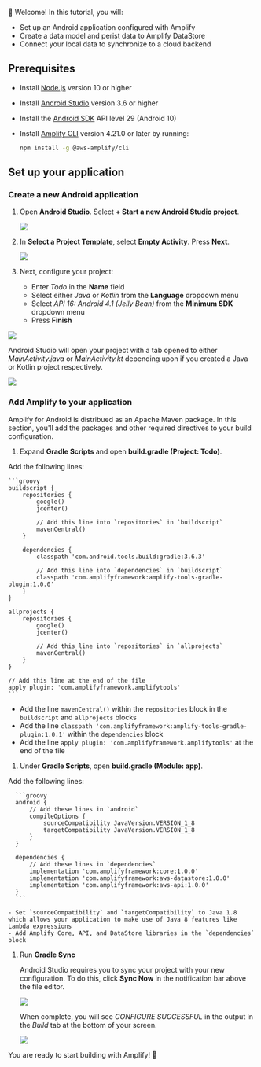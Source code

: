 
👋 Welcome! In this tutorial, you will:

- Set up an Android application configured with Amplify
- Create a data model and perist data to Amplify DataStore
- Connect your local data to synchronize to a cloud backend

## Prerequisites

- Install [Node.js](https://nodejs.org/en/) version 10 or higher
- Install [Android Studio](https://developer.android.com/studio/index.html#downloads) version 3.6 or higher
- Install the [Android SDK](https://developer.android.com/studio/releases/platforms) API level 29 (Android 10)
- Install [Amplify CLI](~/cli/cli.md) version 4.21.0 or later by running:

    ```bash
    npm install -g @aws-amplify/cli
    ```

## Set up your application

### Create a new Android application

1. Open **Android Studio**. Select **+ Start a new Android Studio project**.

    ![](~/images/lib/getting-started/android/set-up-android-studio-welcome.png)

1. In **Select a Project Template**, select **Empty Activity**. Press **Next**.

    ![](~/images/lib/getting-started/android/set-up-android-studio-select-project-template.png)

1. Next, configure your project:

    - Enter *Todo* in the **Name** field
    - Select either *Java* or *Kotlin* from the **Language** dropdown menu
    - Select *API 16: Android 4.1 (Jelly Bean)* from the **Minimum SDK** dropdown menu
    - Press **Finish**

  ![](~/images/lib/getting-started/android/set-up-android-studio-configure-your-project.png)

Android Studio will open your project with a tab opened to either *MainActivity.java* or *MainActivity.kt* depending upon if you created a Java or Kotlin project respectively.

![](~/images/lib/getting-started/android/set-up-android-studio-successful-setup.png)

### Add Amplify to your application

Amplify for Android is distribued as an Apache Maven package. In this section, you'll add the packages and other required directives to your build configuration.

1. Expand **Gradle Scripts** and open **build.gradle (Project: Todo)**.

  Add the following lines:

    ```groovy
    buildscript {
        repositories {
            google()
            jcenter()
 
            // Add this line into `repositories` in `buildscript`
            mavenCentral()
        }

        dependencies {
            classpath 'com.android.tools.build:gradle:3.6.3'

            // Add this line into `dependencies` in `buildscript`
            classpath 'com.amplifyframework:amplify-tools-gradle-plugin:1.0.0'
        }
    }

    allprojects {
        repositories {
            google()
            jcenter()
 
            // Add this line into `repositories` in `allprojects`
            mavenCentral()
        }
    }

    // Add this line at the end of the file
    apply plugin: 'com.amplifyframework.amplifytools'
    ```
    
  - Add the line `mavenCentral()` within the `repositories` block in the `buildscript` and `allprojects` blocks
  - Add the line `classpath 'com.amplifyframework:amplify-tools-gradle-plugin:1.0.1'` within the `dependencies` block
  - Add the line `apply plugin: 'com.amplifyframework.amplifytools'` at the end of the file 

1. Under **Gradle Scripts**, open **build.gradle (Module: app)**.

  Add the following lines:

      ```groovy
      android {
          // Add these lines in `android`
          compileOptions {
              sourceCompatibility JavaVersion.VERSION_1_8
              targetCompatibility JavaVersion.VERSION_1_8
          }
      }

      dependencies {
          // Add these lines in `dependencies`
          implementation 'com.amplifyframework:core:1.0.0'
          implementation 'com.amplifyframework:aws-datastore:1.0.0'
          implementation 'com.amplifyframework:aws-api:1.0.0'
      }
      ```

    - Set `sourceCompatibility` and `targetCompatibility` to Java 1.8 which allows your application to make use of Java 8 features like Lambda expressions
    - Add Amplify Core, API, and DataStore libraries in the `dependencies` block

1. Run **Gradle Sync**

    Android Studio requires you to sync your project with your new configuration. To do this, click **Sync Now** in the notification bar above the file editor.

    ![](~/images/lib/getting-started/android/set-up-android-studio-sync-gradle.png)

    When complete, you will see *CONFIGURE SUCCESSFUL* in the output in the *Build* tab at the bottom of your screen.
    
    ![](~/images/lib/getting-started/android/set-up-android-studio-configure-successful.png)
    
You are ready to start building with Amplify! 🎉